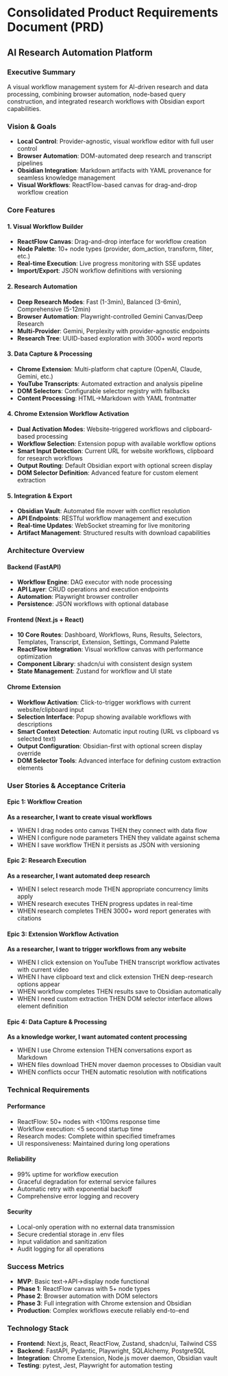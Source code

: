 # Consolidated Product Requirements Document (PRD)
## AI Research Automation Platform

### Executive Summary
A visual workflow management system for AI-driven research and data processing, combining browser automation, node-based query construction, and integrated research workflows with Obsidian export capabilities.

### Vision & Goals
- **Local Control**: Provider-agnostic, visual workflow editor with full user control
- **Browser Automation**: DOM-automated deep research and transcript pipelines  
- **Obsidian Integration**: Markdown artifacts with YAML provenance for seamless knowledge management
- **Visual Workflows**: ReactFlow-based canvas for drag-and-drop workflow creation

### Core Features

#### 1. Visual Workflow Builder
- **ReactFlow Canvas**: Drag-and-drop interface for workflow creation
- **Node Palette**: 10+ node types (provider, dom_action, transform, filter, etc.)
- **Real-time Execution**: Live progress monitoring with SSE updates
- **Import/Export**: JSON workflow definitions with versioning

#### 2. Research Automation
- **Deep Research Modes**: Fast (1-3min), Balanced (3-6min), Comprehensive (5-12min)
- **Browser Automation**: Playwright-controlled Gemini Canvas/Deep Research
- **Multi-Provider**: Gemini, Perplexity with provider-agnostic endpoints
- **Research Tree**: UUID-based exploration with 3000+ word reports

#### 3. Data Capture & Processing
- **Chrome Extension**: Multi-platform chat capture (OpenAI, Claude, Gemini, etc.)
- **YouTube Transcripts**: Automated extraction and analysis pipeline
- **DOM Selectors**: Configurable selector registry with fallbacks
- **Content Processing**: HTML→Markdown with YAML frontmatter

#### 4. Chrome Extension Workflow Activation
- **Dual Activation Modes**: Website-triggered workflows and clipboard-based processing
- **Workflow Selection**: Extension popup with available workflow options
- **Smart Input Detection**: Current URL for website workflows, clipboard for research workflows
- **Output Routing**: Default Obsidian export with optional screen display
- **DOM Selector Definition**: Advanced feature for custom element extraction

#### 5. Integration & Export
- **Obsidian Vault**: Automated file mover with conflict resolution
- **API Endpoints**: RESTful workflow management and execution
- **Real-time Updates**: WebSocket streaming for live monitoring
- **Artifact Management**: Structured results with download capabilities

### Architecture Overview

#### Backend (FastAPI)
- **Workflow Engine**: DAG executor with node processing
- **API Layer**: CRUD operations and execution endpoints
- **Automation**: Playwright browser controller
- **Persistence**: JSON workflows with optional database

#### Frontend (Next.js + React)
- **10 Core Routes**: Dashboard, Workflows, Runs, Results, Selectors, Templates, Transcript, Extension, Settings, Command Palette
- **ReactFlow Integration**: Visual workflow canvas with performance optimization
- **Component Library**: shadcn/ui with consistent design system
- **State Management**: Zustand for workflow and UI state

#### Chrome Extension
- **Workflow Activation**: Click-to-trigger workflows with current website/clipboard input
- **Selection Interface**: Popup showing available workflows with descriptions
- **Smart Context Detection**: Automatic input routing (URL vs clipboard vs selected text)
- **Output Configuration**: Obsidian-first with optional screen display override
- **DOM Selector Tools**: Advanced interface for defining custom extraction elements

### User Stories & Acceptance Criteria

#### Epic 1: Workflow Creation
**As a researcher, I want to create visual workflows**
- WHEN I drag nodes onto canvas THEN they connect with data flow
- WHEN I configure node parameters THEN they validate against schema
- WHEN I save workflow THEN it persists as JSON with versioning

#### Epic 2: Research Execution  
**As a researcher, I want automated deep research**
- WHEN I select research mode THEN appropriate concurrency limits apply
- WHEN research executes THEN progress updates in real-time
- WHEN research completes THEN 3000+ word report generates with citations

#### Epic 3: Extension Workflow Activation
**As a researcher, I want to trigger workflows from any website**
- WHEN I click extension on YouTube THEN transcript workflow activates with current video
- WHEN I have clipboard text and click extension THEN deep-research options appear
- WHEN workflow completes THEN results save to Obsidian automatically
- WHEN I need custom extraction THEN DOM selector interface allows element definition

#### Epic 4: Data Capture & Processing
**As a knowledge worker, I want automated content processing**
- WHEN I use Chrome extension THEN conversations export as Markdown
- WHEN files download THEN mover daemon processes to Obsidian vault
- WHEN conflicts occur THEN automatic resolution with notifications

### Technical Requirements

#### Performance
- ReactFlow: 50+ nodes with <100ms response time
- Workflow execution: <5 second startup time
- Research modes: Complete within specified timeframes
- UI responsiveness: Maintained during long operations

#### Reliability  
- 99% uptime for workflow execution
- Graceful degradation for external service failures
- Automatic retry with exponential backoff
- Comprehensive error logging and recovery

#### Security
- Local-only operation with no external data transmission
- Secure credential storage in .env files
- Input validation and sanitization
- Audit logging for all operations

### Success Metrics
- **MVP**: Basic text→API→display node functional
- **Phase 1**: ReactFlow canvas with 5+ node types
- **Phase 2**: Browser automation with DOM selectors
- **Phase 3**: Full integration with Chrome extension and Obsidian
- **Production**: Complex workflows execute reliably end-to-end

### Technology Stack
- **Frontend**: Next.js, React, ReactFlow, Zustand, shadcn/ui, Tailwind CSS
- **Backend**: FastAPI, Pydantic, Playwright, SQLAlchemy, PostgreSQL
- **Integration**: Chrome Extension, Node.js mover daemon, Obsidian vault
- **Testing**: pytest, Jest, Playwright for automation testing